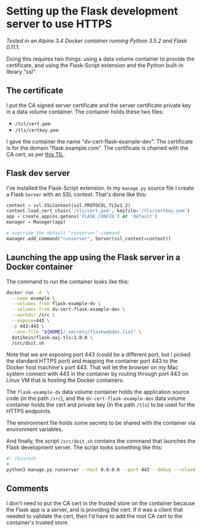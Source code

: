 # Setting up the Flask development server to use HTTPS

_Tested in an Alpine 3.4 Docker container running Python 3.5.2 and Flask 0.11.1._

Doing this requires two things: using a data volume container to provide the certificate, and using the Flask-Script extension and the Python built-in library "ssl".

## The certificate

I put the CA signed server certificate and the server certificate private key in a data volume container. The container holds these two files:

* `/tsl/cert.pem`
* `/tls/certkey.pem`

I gave the container the name "dv-cert-flask-example-dev". The certificate is for the domain "flask.example.com". The certificate is chained with the CA cert, as per [this TIL](../tls/create-server-cert-using-local-ca-cert.md).

## Flask dev server

I've installed the Flask-Script extension. In my `manage.py` source file I create a Flask `Server` with an SSL context. That's done like this:

```python
context = ssl.SSLContext(ssl.PROTOCOL_TLSv1_2)
context.load_cert_chain('/tls/cert.pem', keyfile='/tls/certkey.pem')
app = create_app(os.getenv('FLASK_CONFIG') or 'default')
manager = Manager(app)

# override the default "runserver" command
manager.add_command("runserver", Server(ssl_context=context))
```

## Launching the app using the Flask server in a Docker container

The command to run the container looks like this:

```bash
docker run -d  \
  --name example \
  --volumes-from flask-example-dv \
  --volumes-from dv-cert-flask-example-dev \
  --workdir /src \
  --expose=443 \
  -p 443:443 \
  --env-file "${HOME}/.secrets/flaskwebdev.list" \
  datihein/flask-aaj-tls:1.0.0 \
  /src/doit.sh
```

Note that we are exposing port 443 (could be a different port, but I picked the standard HTTPS port) and mapping the container port 443 to the Docker host machine's port 443. That will let the browser on my Mac system connect with 443 in the container by routing through port 443 on Linux VM that is hosting the Docker containers.

The `flask-example-dv` data volume container holds the application source code (in the path `/src`), and the `dv-cert-flask-example-dev` data volume container holds the cert and private key (in the path `/tls`) to be used for the HTTPS endpoints.

The environment file holds some secrets to be shared with the container via environment variables.

And finally, the script `/src/doit.sh` contains the command that launches the Flask development server. The script looks something like this:

```bash
#! /bin/ash
#
python3 manage.py runserver --host 0.0.0.0 --port 443 --debug --reload
```

## Comments

I don't need to put the CA cert in the trusted store on the container because the Flask app is a server, and is providing the cert. If it was a client that needed to validate the cert, then I'd have to add the root CA cert to the container's trusted store.
